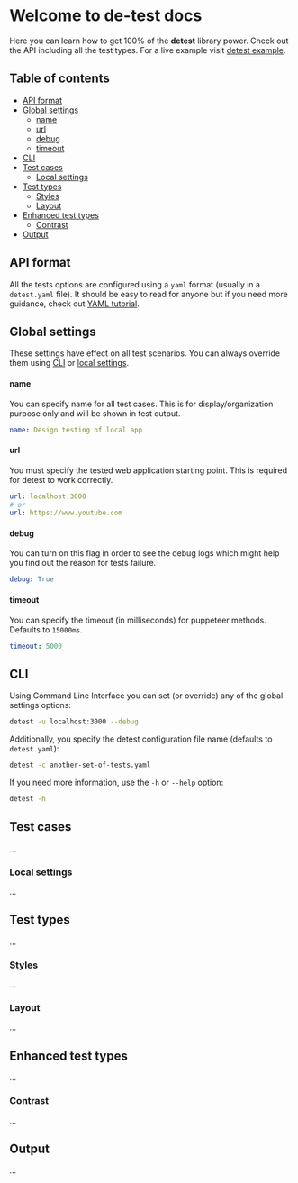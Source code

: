 # Welcome to de-test docs

Here you can learn how to get 100% of the **detest** library power. Check out the API including all the test types. For a live example visit [detest example](https://github.com/MikeyZat/detest-example).


## Table of contents

  * [API format](#api-format)
  * [Global settings](#global-settings)
      - [name](#name)
      - [url](#url)
      - [debug](#debug)
      - [timeout](#timeout)
  * [CLI](#cli)
  * [Test cases](#test-cases)
    + [Local settings](#local-settings)
  * [Test types](#test-types)
    + [Styles](#styles)
    + [Layout](#layout)
  * [Enhanced test types](#enhanced-test-types)
    + [Contrast](#contrast)
  * [Output](#output)

## API format

All the tests options are configured using a `yaml` format (usually in a `detest.yaml` file). It should be easy to read for anyone but if you need more guidance, check out [YAML tutorial](https://www.cloudbees.com/blog/yaml-tutorial-everything-you-need-get-started).


## Global settings

These settings have effect on all test scenarios. You can always override them using [CLI](#cli) or [local settings](#local-settings).

#### name
You can specify name for all test cases. This is for display/organization purpose only and will be shown in test output.
```yaml
name: Design testing of local app
```
#### url
You must specify the tested web application starting point. This is required for detest to work correctly.
```yaml
url: localhost:3000
# or
url: https://www.youtube.com
```
#### debug
You can turn on this flag in order to see the debug logs which might help you find out the reason for tests failure.
```yaml
debug: True
```
#### timeout
You can specify the timeout (in milliseconds) for puppeteer methods. Defaults to `15000ms`.
```yaml
timeout: 5000
```
## CLI

Using Command Line Interface you can set (or override) any of the global settings options:
```bash
detest -u localhost:3000 --debug
```
Additionally, you specify the detest configuration file name (defaults to `detest.yaml`):
```bash
detest -c another-set-of-tests.yaml
```
If you need more information, use the `-h` or `--help` option:
```bash
detest -h
```
## Test cases
...

### Local settings
...

## Test types
...

### Styles
...

### Layout
...

## Enhanced test types
...

### Contrast
...

## Output
...
